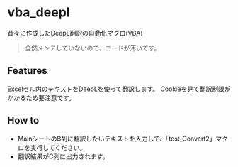 # vba_deepl
昔々に作成したDeepL翻訳の自動化マクロ(VBA)

> 全然メンテしていないので、コードが汚いです。

## Features

Excelセル内のテキストをDeepLを使って翻訳します。
Cookieを見て翻訳制限がかかるため要注意です。

## How to

* MainシートのB列に翻訳したいテキストを入力して、「test_Convert2」マクロを実行してください。
* 翻訳結果がC列に出力されます。
